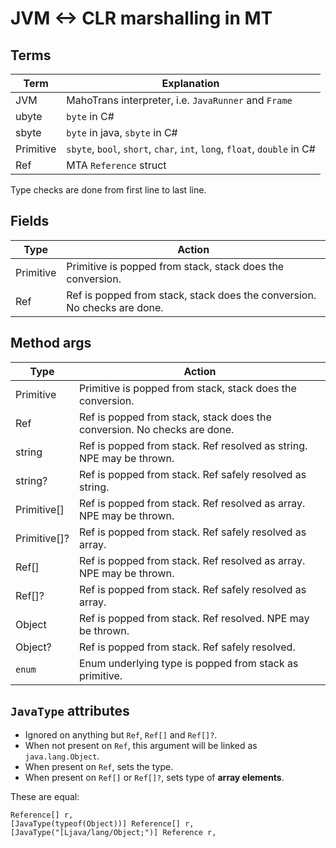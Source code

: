 # JVM <-> CLR marshalling in MT

## Terms

| Term      | Explanation                                                              |
|-----------|--------------------------------------------------------------------------|
| JVM       | MahoTrans interpreter, i.e. `JavaRunner` and `Frame`                     |
| ubyte     | `byte` in C#                                                             |
| sbyte     | `byte` in java, `sbyte` in C#                                            |
| Primitive | `sbyte`, `bool`, `short`, `char`, `int`, `long`, `float`, `double` in C# |
| Ref       | MTA `Reference` struct                                                   |

Type checks are done from first line to last line.

## Fields

| Type      | Action                                                                   |
|-----------|--------------------------------------------------------------------------|
| Primitive | Primitive is popped from stack, stack does the conversion.               |
| Ref       | Ref is popped from stack, stack does the conversion. No checks are done. |

## Method args

| Type         | Action                                                                   |
|--------------|--------------------------------------------------------------------------|
| Primitive    | Primitive is popped from stack, stack does the conversion.               |
| Ref          | Ref is popped from stack, stack does the conversion. No checks are done. |
| string       | Ref is popped from stack. Ref resolved as string. NPE may be thrown.     |
| string?      | Ref is popped from stack. Ref safely resolved as string.                 |
| Primitive[]  | Ref is popped from stack. Ref resolved as array. NPE may be thrown.      |
| Primitive[]? | Ref is popped from stack. Ref safely resolved as array.                  |
| Ref[]        | Ref is popped from stack. Ref resolved as array. NPE may be thrown.      |
| Ref[]?       | Ref is popped from stack. Ref safely resolved as array.                  |
| Object       | Ref is popped from stack. Ref resolved. NPE may be thrown.               |
| Object?      | Ref is popped from stack. Ref safely resolved.                           |
| `enum`       | Enum underlying type is popped from stack as primitive.                  |

## `JavaType` attributes

- Ignored on anything but `Ref`, `Ref[]` and `Ref[]?`.
- When not present on `Ref`, this argument will be linked as `java.lang.Object`.
- When present on `Ref`, sets the type.
- When present on `Ref[]` or `Ref[]?`, sets type of **array elements**.

These are equal:

```
Reference[] r,
[JavaType(typeof(Object))] Reference[] r,
[JavaType("[Ljava/lang/Object;")] Reference r,
```